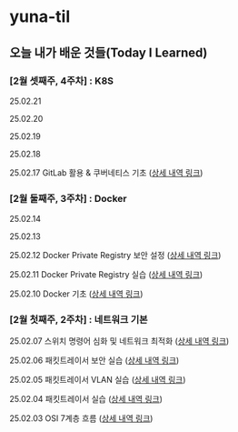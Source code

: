 # yuna-til

## 오늘 내가 배운 것들(Today I Learned)

### [2월 셋째주, 4주차] : K8S
25.02.21 

25.02.20 

25.02.19  

25.02.18 

25.02.17 GitLab 활용 & 쿠버네티스 기초 ([상세 내역 링크](https://github.com/100-hours-a-week/yuna-til/blob/0e4da721377a1696b0d35b7264a802255ec92fa9/Feb/2025-02-17.md))

### [2월 둘째주, 3주차] : Docker
25.02.14 

25.02.13 

25.02.12 Docker Private Registry 보안 설정 ([상세 내역 링크](https://github.com/100-hours-a-week/yuna-til/blob/301ce9bf5fb1d78aaa6b66cc53312bc5e4cdf883/Feb/2025-02-12.md))

25.02.11 Docker Private Registry 실습 ([상세 내역 링크](https://github.com/100-hours-a-week/yuna-til/blob/a733961ed0764f6a01c3c46e87faf001ad86a287/Feb/2025-02-11.md))  

25.02.10 Docker 기초 ([상세 내역 링크](https://github.com/100-hours-a-week/yuna-til/blob/304e51d253a16f3c41f689fb9057416f777cad7d/Feb/2025-02-03.md](https://github.com/100-hours-a-week/yuna-til/blob/2376c76aba43ce85efc4f63440cf78193ea27361/Feb/2025-02-10.md)))


### [2월 첫째주, 2주차] : 네트워크 기본
25.02.07 스위치 명령어 심화 및 네트워크 최적화 ([상세 내역 링크](https://github.com/100-hours-a-week/yuna-til/blob/4a39c0cfd2e658d5a7b01b1afa3db1acaf852394/Feb/2025-02-07.md))

25.02.06 패킷트레이서 보안 실습 ([상세 내역 링크](https://github.com/100-hours-a-week/yuna-til/blob/306e10778f94cf60d2dc013ccb187a2db7b93876/Feb/2025-02-06.md))

25.02.05 패킷트레이서 VLAN 실습 ([상세 내역 링크](https://github.com/100-hours-a-week/yuna-til/blob/dd3e7450671d0cf7ac41eb753293c0c9792e5a72/Feb/2025-02-05.md))

25.02.04 패킷트레이서 실습 ([상세 내역 링크](https://github.com/100-hours-a-week/yuna-til/blob/304e51d253a16f3c41f689fb9057416f777cad7d/Feb/2025-02-04.md))

25.02.03 OSI 7계층 흐름 ([상세 내역 링크](https://github.com/100-hours-a-week/yuna-til/blob/304e51d253a16f3c41f689fb9057416f777cad7d/Feb/2025-02-03.md))
